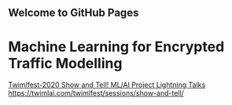 ## Welcome to GitHub Pages

# Machine Learning for Encrypted Traffic Modelling

[Twimlfest-2020 Show and Tell! ML/AI Project Lightning Talks](brief.md)
https://twimlai.com/twimlfest/sessions/show-and-tell/
